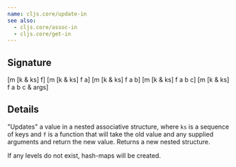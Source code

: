 ```yaml
---
name: cljs.core/update-in
see also:
  - cljs.core/assoc-in
  - cljs.core/get-in
---
```


## Signature
[m [k & ks] f]
[m [k & ks] f a]
[m [k & ks] f a b]
[m [k & ks] f a b c]
[m [k & ks] f a b c & args]


## Details

"Updates" a value in a nested associative structure, where `ks` is a sequence of
keys and `f` is a function that will take the old value and any supplied
arguments and return the new value. Returns a new nested structure.

If any levels do not exist, hash-maps will be created.
